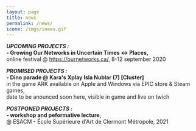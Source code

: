```yaml
---
layout: page
title: news
permalink: /news/
icone: /imgs/inews.gif
---
```


***UPCOMING PROJECTS :***  
**- Growing Our Networks in Uncertain Times <-> Places,**  
online festival @ https://ournetworks.ca/, 8-12 september 2020

  
***PROMISED PROJECTS :***  
**- Dino parade @ Kara's Xplay Isla Nublar (7) [Cluster]**  
in the game ARK available on Apple and Windows via EPIC store & Steam games,  
date to be anounced soon here, visible in game and live on twich 

  
***POSTPONED PROJECTS :***  
**- workshop and peformative lecture,**  
@ ESACM - École Supérieure d'Art de Clermont Métropole, 2021
